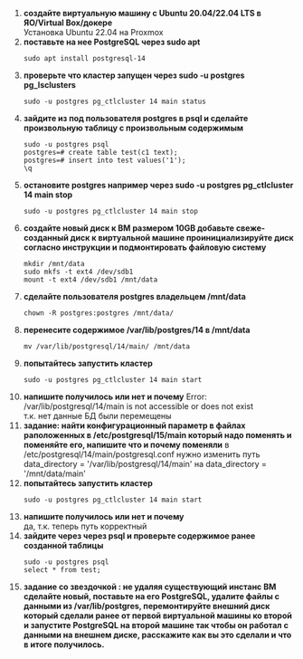 1. **создайте виртуальную машину c Ubuntu 20.04/22.04 LTS в ЯО/Virtual Box/докере**  
   Установка Ubuntu 22.04 на Proxmox  
2. **поставьте на нее PostgreSQL через sudo apt**
   ```
   sudo apt install postgresql-14
   ```
3. **проверьте что кластер запущен через sudo -u postgres pg_lsclusters**
   ```
   sudo -u postgres pg_ctlcluster 14 main status
   ```
4. **зайдите из под пользователя postgres в psql и сделайте произвольную таблицу с произвольным содержимым**
   ```
   sudo -u postgres psql
   postgres=# create table test(c1 text);  
   postgres=# insert into test values('1');  
   \q
   ```
5. **остановите postgres например через sudo -u postgres pg_ctlcluster 14 main stop**
   ```
   sudo -u postgres pg_ctlcluster 14 main stop
   ```
6. **создайте новый диск к ВМ размером 10GB добавьте свеже-созданный диск к виртуальной машине проинициализируйте диск согласно инструкции и подмонтировать файловую систему**    
   ```
   mkdir /mnt/data
   sudo mkfs -t ext4 /dev/sdb1
   mount -t ext4 /dev/sdb1 /mnt/data
   ```
7. **сделайте пользователя postgres владельцем /mnt/data**
   ```
   chown -R postgres:postgres /mnt/data/
   ```
9. **перенесите содержимое /var/lib/postgres/14 в /mnt/data**
    ```
    mv /var/lib/postgresql/14/main/ /mnt/data
    ```
10. **попытайтесь запустить кластер**  
    ```
    sudo -u postgres pg_ctlcluster 14 main start
    ```
11. **напишите получилось или нет и почему**
    Error: /var/lib/postgresql/14/main is not accessible or does not exist  
    т.к. нет данные БД были перемещены  
12. **задание: найти конфигурационный параметр в файлах раположенных в /etc/postgresql/15/main который надо поменять и поменяйте его, напишите что и почему поменяли**
      в /etc/postgresql/14/main/postgresql.conf нужно изменить путь data_directory = '/var/lib/postgresql/14/main' на data_directory = '/mnt/data/main'  
13. **попытайтесь запустить кластер**
    ```
    sudo -u postgres pg_ctlcluster 14 main start
    ```  
14. **напишите получилось или нет и почему**  
    да, т.к. теперь путь корректный
15. **зайдите через через psql и проверьте содержимое ранее созданной таблицы**
    ```
    sudo -u postgres psql
    select * from test;
    ```
16. **задание со звездочкой : не удаляя существующий инстанс ВМ сделайте новый, поставьте на его PostgreSQL, удалите файлы с данными из /var/lib/postgres, перемонтируйте внешний диск который сделали ранее от первой виртуальной машины ко второй и запустите PostgreSQL на второй машине так чтобы он работал с данными на внешнем диске, расскажите как вы это сделали и что в итоге получилось.**
